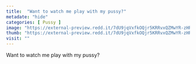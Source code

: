 ```yaml
---
title:  "Want to watch me play with my pussy?"
metadate: "hide"
categories: [ Pussy ]
image: "https://external-preview.redd.it/7dU9jqVxfkOQjr5KRRvxQZMwYR-zHRnMQRUqKK16RDw.png?auto=webp&s=615c15746903f18985f8976cc084581a38080115"
thumb: "https://external-preview.redd.it/7dU9jqVxfkOQjr5KRRvxQZMwYR-zHRnMQRUqKK16RDw.png?width=1080&crop=smart&auto=webp&s=cf089fc173c2d95b827424eaa8cde8f91836073d"
visit: ""
---
```

Want to watch me play with my pussy?
